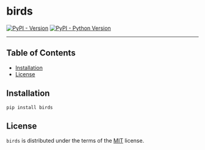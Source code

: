 # birds

[![PyPI - Version](https://img.shields.io/pypi/v/birds.svg)](https://pypi.org/project/birds)
[![PyPI - Python Version](https://img.shields.io/pypi/pyversions/birds.svg)](https://pypi.org/project/birds)

-----

## Table of Contents

- [Installation](#installation)
- [License](#license)

## Installation

```console
pip install birds
```

## License

`birds` is distributed under the terms of the [MIT](https://spdx.org/licenses/MIT.html) license.

